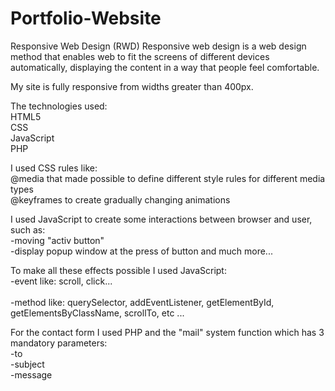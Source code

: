 # Portfolio-Website
Responsive Web Design (RWD) Responsive web design is a web design method that enables web to fit the screens of different devices automatically, displaying the content in a way that people feel comfortable.

My site is fully responsive from widths greater than 400px.<br>

The technologies used:<br>
    HTML5<br>
    CSS<br>
    JavaScript<br>
    PHP
    
I used CSS rules like:<br>
@media that made possible to define different style rules for different media types<br>
@keyframes to create gradually changing animations<br>

I used JavaScript to create some interactions between browser and user, such as:<br>
-moving "activ button"<br>
-display popup window at the press of button and much more...

To make all these effects possible I used JavaScript:<br>
-event like: scroll, click...<br>                   
-method like: querySelector, addEventListener, getElementById, getElementsByClassName, scrollTo, etc ...

For the contact form I used PHP and the "mail" system function which has 3 mandatory parameters:<br>
-to<br>
-subject<br>
-message<br>
        


